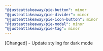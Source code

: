 ```yaml
---
"@justeattakeaway/pie-button": minor
"@justeattakeaway/pie-divider": minor
"@justeattakeaway/pie-icon-button": minor
"@justeattakeaway/pie-modal": minor
"@justeattakeaway/pie-tag": minor
---
```


[Changed] - Update styling for dark mode

